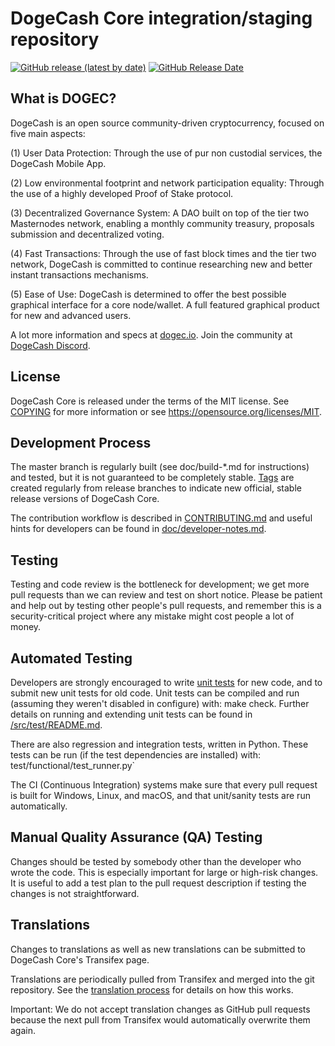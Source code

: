 DogeCash Core integration/staging repository
=====================================

[![GitHub release (latest by date)](https://img.shields.io/github/v/release/DogeCash/DogeCash?color=%23365ace&cacheSeconds=3600)](https://github.com/dogecash/dogecash/releases)
[![GitHub Release Date](https://img.shields.io/github/release-date/DogeCash/DogeCash?color=%23365ace&cacheSeconds=3600)](https://github.com/dogecash/dogecash/releases)

## What is DOGEC?

DogeCash is an open source community-driven cryptocurrency, focused on five main aspects:

(1) User Data Protection: Through the use of pur non custodial services, the DogeCash Mobile App.

(2) Low environmental footprint and network participation equality: Through the use of a highly developed Proof of Stake protocol.

(3) Decentralized Governance System: A DAO built on top of the tier two Masternodes network, enabling a monthly community treasury, proposals submission and decentralized voting.

(4) Fast Transactions: Through the use of fast block times and the tier two network, DogeCash is committed to continue researching new and better instant transactions mechanisms.

(5) Ease of Use: DogeCash is determined to offer the best possible graphical interface for a core node/wallet. A full featured graphical product for new and advanced users.

A lot more information and specs at [dogec.io](https://www.dogec.io/). Join the community at [DogeCash Discord](https://discordapp.com/invite/jzqVsJd).

## License
DogeCash Core is released under the terms of the MIT license. See [COPYING](https://github.com/dogecash/dogecash/blob/master/COPYING) for more information or see https://opensource.org/licenses/MIT.

## Development Process

The master branch is regularly built (see doc/build-*.md for instructions) and tested, but it is not guaranteed to be completely stable. [Tags](https://github.com/dogecash/dogecash/tags) are created regularly from release branches to indicate new official, stable release versions of DogeCash Core.

The contribution workflow is described in [CONTRIBUTING.md](https://github.com/dogecash/dogecash/blob/master/CONTRIBUTING.md) and useful hints for developers can be found in [doc/developer-notes.md](https://github.com/dogecash/dogecash/blob/master/doc/developer-notes.md).

## Testing

Testing and code review is the bottleneck for development; we get more pull requests than we can review and test on short notice. Please be patient and help out by testing other people's pull requests, and remember this is a security-critical project where any mistake might cost people a lot of money.

## Automated Testing

Developers are strongly encouraged to write [unit tests](https://github.com/dogecash/dogecash/blob/master/src/test/README.md) for new code, and to submit new unit tests for old code. Unit tests can be compiled and run (assuming they weren't disabled in configure) with: make check. Further details on running and extending unit tests can be found in [/src/test/README.md](https://github.com/dogecash/dogecash/blob/master/src/test/README.md).

There are also regression and integration tests, written in Python. These tests can be run (if the test dependencies are installed) with: test/functional/test_runner.py`

The CI (Continuous Integration) systems make sure that every pull request is built for Windows, Linux, and macOS, and that unit/sanity tests are run automatically.

## Manual Quality Assurance (QA) Testing

Changes should be tested by somebody other than the developer who wrote the code. This is especially important for large or high-risk changes. It is useful to add a test plan to the pull request description if testing the changes is not straightforward.

## Translations

Changes to translations as well as new translations can be submitted to DogeCash Core's Transifex page.

Translations are periodically pulled from Transifex and merged into the git repository. See the [translation process](https://github.com/dogecash/dogecash/blob/master/doc/translation_process.md) for details on how this works.

Important: We do not accept translation changes as GitHub pull requests because the next pull from Transifex would automatically overwrite them again.

